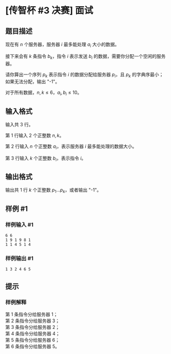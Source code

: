 # [传智杯 #3 决赛] 面试

## 题目描述

现在有 $n$ 个服务器，服务器 $i$ 最多能处理 $a_i$ 大小的数据。

接下来会有 $k$ 条指令 $b_k$，指令 $i$ 表示发送 $b_i$ 的数据，需要你分配一个空闲的服务器。

请你算出一个序列 $p_k$ 表示指令 $i$ 的数据分配给服务器 $p_i$，且 $p_k$ 的字典序最小；如果无法分配，输出 "-1"。

对于所有数据，$n,k\leq 6$，$a_i,b_i \leq 10$。 

## 输入格式

输入共 $3$ 行。

第 $1$ 行输入 $2$ 个正整数 $n,k$。

第 $2$ 行输入 $n$ 个正整数 $a_i$，表示服务器 $i$ 最多能处理的数据大小。

第 $3$ 行输入 $k$ 个正整数 $b_i$，表示指令 $i$。

## 输出格式

输出共 $1$ 行 $k$ 个正整数 $p_1\ldots p_k$，或者输出 "-1"。

## 样例 #1

### 样例输入 #1
```
6 6
1 9 1 9 8 1
1 1 4 5 1 4
```

### 样例输出 #1

```
1 3 2 4 6 5
```

## 提示

### 样例解释

第 1 条指令分给服务器 1；  
第 2 条指令分给服务器 3；  
第 3 条指令分给服务器 2；  
第 4 条指令分给服务器 4；  
第 5 条指令分给服务器 6；  
第 6 条指令分给服务器 5。

